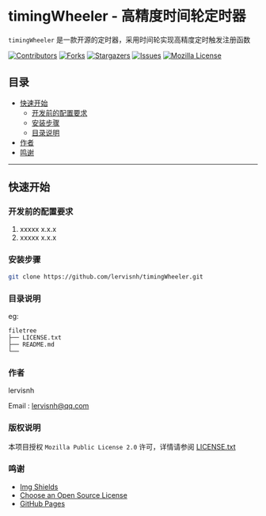 # timingWheeler - 高精度时间轮定时器

`timingWheeler` 是一款开源的定时器，采用时间轮实现高精度定时触发注册函数

<!-- PROJECT SHIELDS -->

[![Contributors][contributors-shield]][contributors-url]
[![Forks][forks-shield]][forks-url]
[![Stargazers][stars-shield]][stars-url]
[![Issues][issues-shield]][issues-url]
[![Mozilla License][license-shield]][license-url]

## 目录

- [快速开始](#快速开始)
  - [开发前的配置要求](#开发前的配置要求)
  - [安装步骤](#安装步骤)
  - [目录说明](#目录说明)
- [作者](#作者)
- [鸣谢](#鸣谢)

---

## 快速开始


### 开发前的配置要求

1. xxxxx x.x.x
2. xxxxx x.x.x

### **安装步骤**

```sh
git clone https://github.com/lervisnh/timingWheeler.git
```

### 目录说明
eg:

```
filetree 
├── LICENSE.txt
├── README.md
└── 
```

### 作者

lervisnh

Email : lervisnh@qq.com

### 版权说明

本项目授权 `Mozilla Public License 2.0` 许可，详情请参阅 [LICENSE.txt](https://github.com/lervisnh/timingWheeler/blob/master/LICENSE)

### 鸣谢

- [Img Shields](https://shields.io)
- [Choose an Open Source License](https://choosealicense.com)
- [GitHub Pages](https://pages.github.com)

<!-- links -->
[contributors-shield]: https://img.shields.io/github/contributors/lervisnh/timingWheeler.svg?style=flat-square
[contributors-url]: https://github.com/lervisnh/timingWheeler/graphs/contributors
[forks-shield]: https://img.shields.io/github/forks/lervisnh/timingWheeler.svg?style=flat-square
[forks-url]: https://github.com/lervisnh/timingWheeler/network/members
[stars-shield]: https://img.shields.io/github/stars/lervisnh/timingWheeler.svg?style=flat-square
[stars-url]: https://github.com/lervisnh/timingWheeler/stargazers
[issues-shield]: https://img.shields.io/github/issues/lervisnh/timingWheeler.svg?style=flat-square
[issues-url]: https://img.shields.io/github/issues/lervisnh/timingWheeler.svg
[license-shield]: https://img.shields.io/github/license/lervisnh/timingWheeler.svg?style=flat-square
[license-url]: https://github.com/lervisnh/timingWheeler/blob/master/LICENSE
